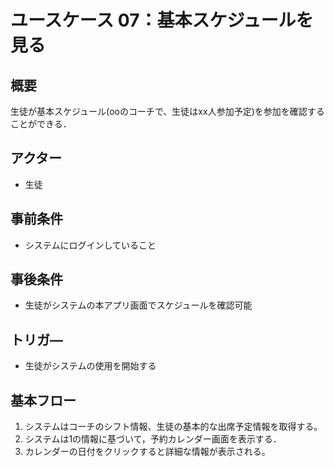 # ユースケース 07：基本スケジュールを見る

## 概要
生徒が基本スケジュール(ooのコーチで、生徒はxx人参加予定)を参加を確認することができる．

## アクター
- 生徒

## 事前条件
- システムにログインしていること

## 事後条件
- 生徒がシステムの本アプリ画面でスケジュールを確認可能

## トリガ―
- 生徒がシステムの使用を開始する

## 基本フロー
1. システムはコーチのシフト情報、生徒の基本的な出席予定情報を取得する。
2. システムは1の情報に基づいて，予約カレンダー画面を表示する．
3. カレンダーの日付をクリックすると詳細な情報が表示される。
